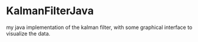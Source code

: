 # KalmanFilterJava
my java implementation of the kalman filter, with some graphical interface to visualize the data.
